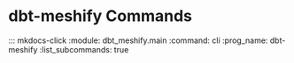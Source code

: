 # dbt-meshify Commands

::: mkdocs-click
    :module: dbt_meshify.main
    :command: cli
    :prog_name: dbt-meshify
    :list_subcommands: true
